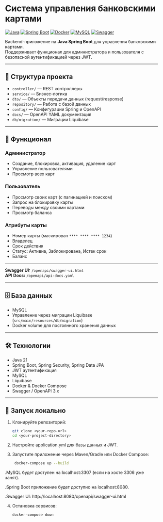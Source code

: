 # Система управления банковскими картами

[![Java](https://img.shields.io/badge/Java-21%2B-blue)](https://www.oracle.com/java/)
[![Spring Boot](https://img.shields.io/badge/Spring_Boot-3.5-green)](https://spring.io/projects/spring-boot)
[![Docker](https://img.shields.io/badge/Docker-Compose-blue)](https://www.docker.com/)
[![MySQL](https://img.shields.io/badge/MySQL-8.0-orange)](https://www.mysql.com/)
[![Swagger](https://img.shields.io/badge/Swagger-OpenAPI-yellow)](https://swagger.io/)

Backend-приложение на **Java Spring Boot** для управления банковскими картами.  
Поддерживает функционал для администратора и пользователя с безопасной аутентификацией через JWT.

---

## 📁 Структура проекта

- `controller/` — REST контроллеры
- `service/` — Бизнес-логика
- `dto/` — Объекты передачи данных (request/response)
- `repository/` — Работа с базой данных
- `config/` — Конфигурации Spring и OpenAPI
- `docs/` — OpenAPI YAML документация
- `db/migration/` — Миграции Liquibase
---

## 📝 Функционал

### Администратор
- Создание, блокировка, активация, удаление карт
- Управление пользователями
- Просмотр всех карт

### Пользователь
- Просмотр своих карт (с пагинацией и поиском)
- Запрос на блокировку карты
- Переводы между своими картами
- Просмотр баланса

### Атрибуты карты
- Номер карты (маскирован `**** **** **** 1234`)
- Владелец
- Срок действия
- Статус: Активна, Заблокирована, Истек срок
- Баланс

---

**Swagger UI:** `/openapi/swagger-ui.html`  
**API Docs:** `/openapi/api-docs.yaml`

---

## 🗄 База данных
- MySQL
- Управление через миграции Liquibase (`src/main/resources/db/migration`)
- Docker volume для постоянного хранения данных

---

## 🛠 Технологии
- Java 21
- Spring Boot, Spring Security, Spring Data JPA
- JWT аутентификация
- MySQL
- Liquibase
- Docker & Docker Compose
- Swagger / OpenAPI 3.x

---

## 🚀 Запуск локально

1. Клонируйте репозиторий:
   ```bash
   git clone <your-repo-url>
   cd <your-project-directory>
2. Настройте application.yml для базы данных и JWT.

3. Запустите приложение через Maven/Gradle или Docker Compose:

   ```bash
    docker-compose up --build
   
  .MySQL будет доступен на localhost:3307 (если на хосте 3306 уже занят).

  .Spring Boot приложение будет доступно на localhost:8080.

  .Swagger UI: http://localhost:8080/openapi/swagger-ui.html

4. Остановка сервисов:

    ```bash
    docker-compose down
